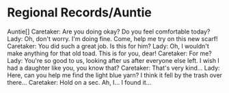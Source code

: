 # Regional Records/Auntie

Auntie[]
Caretaker: Are you doing okay? Do you feel comfortable today?
Lady: Oh, don't worry. I'm doing fine. Come, help me try on this new scarf!
Caretaker: You did such a great job. Is this for him?
Lady: Oh, I wouldn't make anything for that old toad. This is for you, dear!
Caretaker: For me?
Lady: You're so good to us, looking after us after everyone else left. I wish I had a daughter like you, you know that?
Caretaker: That's very kind...
Lady: Here, can you help me find the light blue yarn? I think it fell by the trash over there...
Caretaker: Hold on a sec. Ah, I... I found it...
